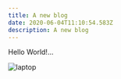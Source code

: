 ```yaml
---
title: A new blog
date: 2020-06-04T11:10:54.583Z
description: A new blog
---
```

Hello World!...

![laptop](/img/demo-1.jpg "A laptop")
